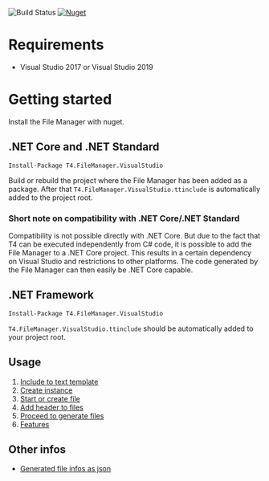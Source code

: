 ![Build Status](https://dev.azure.com/databinding/Building%20Blocks/_apis/build/status/T4.FileManager?branchName=master) [![Nuget](https://img.shields.io/nuget/v/T4.FileManager.VisualStudio?label=T4.FileManager.VisualStudio)](https://www.nuget.org/packages/T4.FileManager.VisualStudio/)

# Requirements

- Visual Studio 2017 or Visual Studio 2019

# Getting started

Install the File Manager with nuget.

## .NET Core and .NET Standard

```
Install-Package T4.FileManager.VisualStudio
```

Build or rebuild the project where the File Manager has been added as a package. After that `T4.FileManager.VisualStudio.ttinclude` is automatically added to the project root.

### Short note on compatibility with .NET Core/.NET Standard

Compatibility is not possible directly with .NET Core. But due to the fact that T4 can be executed independently from C# code, it is possible to add the File Manager to a .NET Core project. This results in a certain dependency on Visual Studio and restrictions to other platforms. The code generated by the File Manager can then easily be .NET Core capable. 

## .NET Framework

```
Install-Package T4.FileManager.VisualStudio
```

`T4.FileManager.VisualStudio.ttinclude` should be automatically added to your project root.

## Usage

1. [Include to text template](include-to-text-template.md)
2. [Create instance](create-instance.md)
3. [Start or create file](start-or-create-file.md)
4. [Add header to files](add-header-to-files.md)
5. [Proceed to generate files](proceed-to-generate-files.md)
6. [Features](features.md)

## Other infos

- [Generated file infos as json](generated-file-infos-as-json.md)
